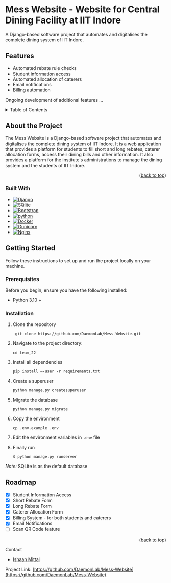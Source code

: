 <a name="readme-top"></a>

# Mess Website - Website for Central Dining Facility at IIT Indore
A Django-based software project that automates and digitalises the complete dining system of IIT Indore.

## Features
- Automated rebate rule checks
- Student information access
- Automated allocation of caterers
- Email notifications
- Billing automation

Ongoing development of additional features ...

<!-- TABLE OF CONTENTS -->
<details>
  <summary>Table of Contents</summary>
  <ol>
    <li>
      <a href="#about-the-project">About The Project</a>
      <ul>
        <li><a href="#built-with">Built With</a></li>
      </ul>
    </li>
    <li>
      <a href="#getting-started">Getting Started</a>
      <ul>
        <li><a href="#prerequisites">Prerequisites</a></li>
        <li><a href="#installation">Installation</a></li>
      </ul>
    </li>
    <li><a href="#roadmap">Roadmap</a></li>
    <li><a href="#contact">Contact</a></li>
  </ol>
</details>

## About the Project

The Mess Website is a Django-based software project that automates and digitalises the complete dining system of IIT Indore. It is a web application that provides a platform for students to fill short and long rebates, caterer allocation forms, access their dining bills and other information. It also provides a platform for the institute's administrations to manage the dining system and the students of IIT Indore.

<p align="right">(<a href="#readme-top">back to top</a>)</p>

### Built With

* [![Django][Django]][Django-url]
* [![SQlite][SQlite]][SQlite-url]
* [![Bootstrap][Bootstrap]][Bootstrap-url]
* [![python][python]][python-url]
* [![Docker][Docker]][Docker-url]
* [![Gunicorn][Gunicorn]][Gunicorn-url]
* [![Nginx][Nginx]][Nginx-url]

## Getting Started

Follow these instructions to set up and run the project locally on your machine.

### Prerequisites

Before you begin, ensure you have the following installed:

- Python 3.10 +

### Installation

1. Clone the repository

    ```shell
     git clone https://github.com/DaemonLab/Mess-Website.git
    ```
2. Navigate to the project directory:

    ```shell
    cd team_22
    ```
3. Install all dependencies

    ```shell
    pip install –-user -r requirements.txt
    ```
4. Create a superuser

    ```shell
    python manage.py createsuperuser
    ```
5. Migrate the database

    ```shell    
    python manage.py migrate
    ```
6. Copy the environment
    ```shell
    cp .env.example .env
    ```
7. Edit the environment variables in `.env` file
8. Finally run
    ```shell
    $ python manage.py runserver
    ```
_Note:_ SQLite is as the default database

## Roadmap

- [x] Student Information Access
- [x] Short Rebate Form
- [x] Long Rebate Form
- [x] Caterer Allocation Form
- [x] Billing System - for both students and caterers
- [x] Email Notifications
- [ ] Scan QR Code feature

<p align="right">(<a href="#readme-top">back to top</a>)</p

## Contact

- [Ishaan Mittal](me210003039@iiti.ac.in)

Project Link: [https://github.com/DaemonLab/Mess-Website](https://github.com/DaemonLab/Mess-Website)


[Django]: https://img.shields.io/badge/django-092E20?style=for-the-badge&logo=django&logoColor=white
[Django-url]: https://www.djangoproject.com/
[SQlite]: https://img.shields.io/badge/sqlite-003B57?style=for-the-badge&logo=sqlite&logoColor=white
[SQlite-url]: https://www.sqlite.org/index.html
[Bootstrap]: https://img.shields.io/badge/bootstrap-7952B3?style=for-the-badge&logo=bootstrap&logoColor=white
[Bootstrap-url]: https://getbootstrap.com/
[python]: https://img.shields.io/badge/python-3776AB?style=for-the-badge&logo=python&logoColor=white
[python-url]: https://www.python.org/
[Docker]: https://img.shields.io/badge/docker-2496ED?style=for-the-badge&logo=docker&logoColor=white
[Docker-url]: https://www.docker.com/
[Gunicorn]: https://img.shields.io/badge/gunicorn-37474F?style=for-the-badge&logo=gunicorn&logoColor=white
[Gunicorn-url]: https://gunicorn.org/
[Nginx]: https://img.shields.io/badge/nginx-269539?style=for-the-badge&logo=nginx&logoColor=white
[Nginx-url]: https://www.nginx.com/